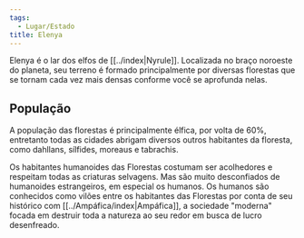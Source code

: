 ```yaml
---
tags:
  - Lugar/Estado
title: Elenya
---
```

Elenya é o lar dos elfos de [[../index|Nyrule]]. Localizada no braço noroeste do planeta, seu terreno é formado principalmente por diversas florestas que se tornam cada vez mais densas conforme você se aprofunda nelas.

## População
A população das florestas é principalmente élfica, por volta de 60%, entretanto todas as cidades abrigam diversos outros habitantes da floresta, como dahllans, sílfides, moreaus e tabrachis.

Os habitantes humanoides das Florestas costumam ser acolhedores e respeitam todas as criaturas selvagens. Mas são muito desconfiados de humanoides estrangeiros, em especial os humanos. Os humanos são conhecidos como vilões entre os habitantes das Florestas por conta de seu histórico com [[../Ampáfica/index|Ampáfica]], a sociedade "moderna" focada em destruir toda a natureza ao seu redor em busca de lucro desenfreado.
